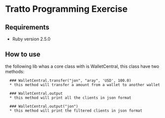 # Tratto Programming Exercise

## Requirements

* Ruby version 2.5.0

## How to use

the following lib whas a core class with is WalletCentral, this class have two methods:

```
  ### WalletCentral.transfer("jon", "aray", 'USD', 100.0)
  * this method will transfer a amount from a wallet to another wallet

  ### WalletCentral.output
  * this method will print all the clients in json format

  ### WalletCentral.output("jon")
  * this method will print the filtered clients in json format

```
